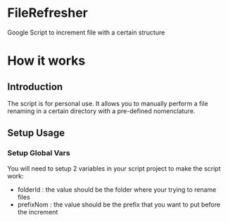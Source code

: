 # FileRefresher
Google Script to increment file with a certain structure

# How it works

## Introduction
The script is for personal use. It allows you to manually perform a file renaming in a certain directory with a pre-defined nomenclature.

## Setup Usage

### Setup Global Vars
You will need to setup 2 variables in your script project to make the script work:
* folderId : the value should be the folder where your trying to rename files
* prefixNom : the value should be the prefix that you want to put before the increment
